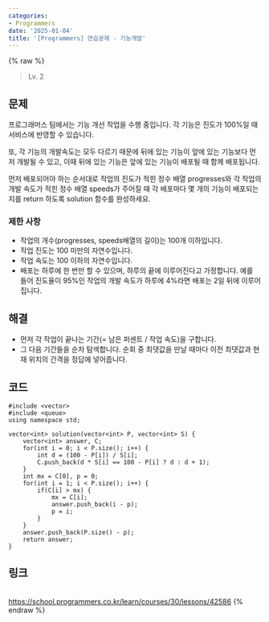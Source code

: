```yaml
---
categories:
- Programmers
date: '2025-01-04'
title: '[Programmers] 연습문제 - 기능개발'
---
```


{% raw %}
> Lv. 2<br>

## 문제
프로그래머스 팀에서는 기능 개선 작업을 수행 중입니다. 각 기능은 진도가 100%일 때 서비스에 반영할 수 있습니다.

또, 각 기능의 개발속도는 모두 다르기 때문에 뒤에 있는 기능이 앞에 있는 기능보다 먼저 개발될 수 있고, 이때 뒤에 있는 기능은 앞에 있는 기능이 배포될 때 함께 배포됩니다.

먼저 배포되어야 하는 순서대로 작업의 진도가 적힌 정수 배열 progresses와 각 작업의 개발 속도가 적힌 정수 배열 speeds가 주어질 때 각 배포마다 몇 개의 기능이 배포되는지를 return 하도록 solution 함수를 완성하세요.

### 제한 사항
-   작업의 개수(progresses, speeds배열의 길이)는 100개 이하입니다.
-   작업 진도는 100 미만의 자연수입니다.
-   작업 속도는 100 이하의 자연수입니다.
-   배포는 하루에 한 번만 할 수 있으며, 하루의 끝에 이루어진다고 가정합니다. 예를 들어 진도율이 95%인 작업의 개발 속도가 하루에 4%라면 배포는 2일 뒤에 이루어집니다.

## 해결
- 먼저 각 작업이 끝나는 기간(= 남은 퍼센트 / 작업 속도)을 구합니다.
- 그 다음 기간들을 순차 탐색합니다. 순회 중 최댓값을 만날 때마다 이전 최댓값과 현재 위치의 간격을 정답에 넣어줍니다.

## 코드
```
#include <vector>
#include <queue>
using namespace std;

vector<int> solution(vector<int> P, vector<int> S) {
    vector<int> answer, C;
    for(int i = 0; i < P.size(); i++) {
        int d = (100 - P[i]) / S[i];
        C.push_back(d * S[i] == 100 - P[i] ? d : d + 1);
    }
    int mx = C[0], p = 0;
    for(int i = 1; i < P.size(); i++) {
        if(C[i] > mx) {
            mx = C[i];
            answer.push_back(i - p);
            p = i;
        }
    }
    answer.push_back(P.size() - p);
    return answer;
}
```

## 링크
<br>https://school.programmers.co.kr/learn/courses/30/lessons/42586
{% endraw %}